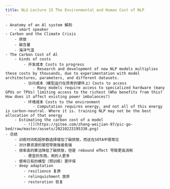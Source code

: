 ```yaml
---
title: NLU Lecture 15 The Environmental and Human Cost of NLP
---
```


	- Anatomy of an Al system 解剖
		- smart speaker
	- Carbon and the Climate Crisis
		- 排放
		- 碳含量
		- 海洋气温
	- The Carbon Cost of Al
		- kinds of costs
			- 开发成本 Costs to progress
				- Research and development of new NLP models multiplies these costs by thousands, due to experimentation with model architectures, parameters, and different datasets.
			- 访问成本（模型运行在昂贵的硬件上）Costs to access
				- Many models require access to specialized hardware (many GPUs or TPUs) limiting access to the richest (Who benefits from this? How does it affect existing power imbalances?)
			- 环境成本 Costs to the environment
				- Computation requires energy, and not all of this energy is carbon-neutral. Where it is. training NLP may not be the best allocation of that energy
		- Estimating the carbon cost of a model
			- ![](https://gitee.com/zhang-weijian-97/pic-go-bed/raw/master/assets/20210223195330.png)
	- 总结
		- 训练时间和超参数选择增加了碳排放，而这在SOTA中很常见
		- 对计算资源的掌控导致强者愈强
		- 效率高的算法降低了碳排放，但是 rebound eﬀect 导致更高消耗
			- 便宜的东西，用的人更多
		- 使用已有的模型（预训练）更环保
		- deep adaptation
			- resilience 复原
			- relinquishment 放弃
			- restoration 恢复